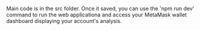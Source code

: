 Main code is in the src folder. Once it saved, you can use the 'npm run dev' command to run the web applicationa and access your MetaMask wallet dashboard displaying your account's analysis.
